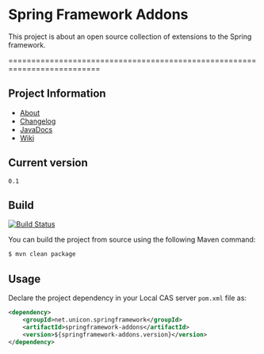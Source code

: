 # Spring Framework Addons
This project is about an open source collection of extensions to the Spring framework.

==========================================================================

## Project Information

* [About](http://unicon.github.io/springframework-addons/)
* [Changelog](https://github.com/Unicon/springframework-addons/blob/master/changelog.md) 
* [JavaDocs](http://unicon.github.com/springframework-addons/apidocs/index.html)
* [Wiki](https://github.com/Unicon/springframework-addons/wiki)

## Current version
`0.1`

## Build 

[![Build Status](https://travis-ci.org/Unicon/springframework-addons.png)](https://travis-ci.org/Unicon/springframework-addons)

You can build the project from source using the following Maven command:

```bash
$ mvn clean package
```

## Usage
Declare the project dependency in your Local CAS server `pom.xml` file as:
```xml
<dependency>
    <groupId>net.unicon.springframework</groupId>
    <artifactId>springframework-addons</artifactId>
    <version>${springframework-addons.version}</version>
</dependency>
```
